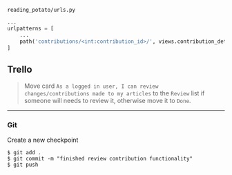 `reading_potato/urls.py`
```python
...
urlpatterns = [
    ...
    path('contributions/<int:contribution_id>/', views.contribution_details, name="contribution-details"),
]
```

## Trello

> Move card `As a logged in user, I can review changes/contributions made to my articles` to the `Review` list if someone will needs to review it, otherwise move it to `Done`.
___

### Git

Create a new checkpoint

```shell
$ git add .
$ git commit -m "finished review contribution functionality"
$ git push
```
